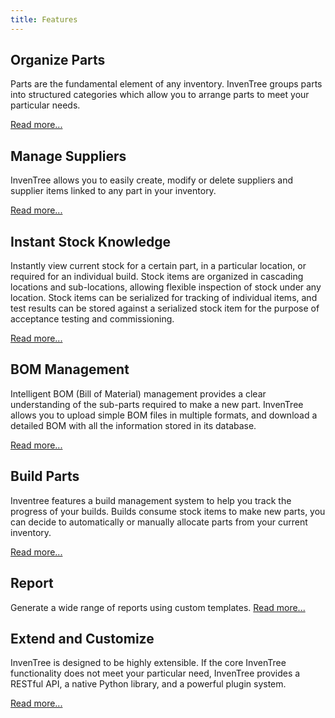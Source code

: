 ```yaml
---
title: Features
---
```


## Organize Parts

Parts are the fundamental element of any inventory. InvenTree groups parts into structured categories which allow you to arrange parts to meet your particular needs. 

[Read more...](./part/part)

## Manage Suppliers

InvenTree allows you to easily create, modify or delete suppliers and supplier items linked to any part in your inventory.

[Read more...](./buy/supplier)

## Instant Stock Knowledge

Instantly view current stock for a certain part, in a particular location, or required for an individual build. Stock items are organized in cascading locations and sub-locations, allowing flexible inspection of stock under any location. Stock items can be serialized for tracking of individual items, and test results can be stored against a serialized stock item for the purpose of acceptance testing and commissioning.

[Read more...](./stock/stock)

## BOM Management

Intelligent BOM (Bill of Material) management provides a clear understanding of the sub-parts required to make a new part. 
InvenTree allows you to upload simple BOM files in multiple formats, and download a detailed BOM with all the information stored in its database.

[Read more...](./build/bom)

## Build Parts

Inventree features a build management system to help you track the progress of your builds.
Builds consume stock items to make new parts, you can decide to automatically or manually allocate parts from your current inventory.

[Read more...](./build/build)

## Report

Generate a wide range of reports using custom templates. [Read more...](./report/report)

## Extend and Customize

InvenTree is designed to be highly extensible. If the core InvenTree functionality does not meet your particular need, InvenTree provides a RESTful API, a native Python library, and a powerful plugin system.

[Read more...](./extend/api)
